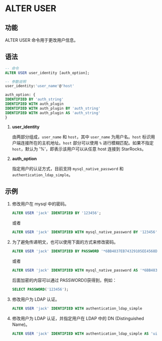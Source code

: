 # ALTER USER

## 功能

ALTER USER 命令用于更改用户信息。

## 语法

```SQL
-- 命令
ALTER USER user_identity [auth_option];

-- 参数说明
user_identity:'user_name'@'host'

auth_option: {
IDENTIFIED BY 'auth_string'
IDENTIFIED WITH auth_plugin
IDENTIFIED WITH auth_plugin BY 'auth_string'
IDENTIFIED WITH auth_plugin AS 'auth_string'
}
```

1. **user_identity**

    由两部分组成，`user_name` 和 `host`，其中 `user_name` 为用户名。`host` 标识用户端连接所在的主机地址。`host` 部分可以使用 `%` 进行模糊匹配。如果不指定 `host`，默认为 '%'，即表示该用户可以从任意 host 连接到 StarRocks。

2. **auth_option**

    指定用户的认证方式，目前支持 `mysql_native_password` 和 `authentication_ldap_simple`。

## 示例

1. 修改用户在 mysql 中的密码。

    ```sql
    ALTER USER 'jack' IDENTIFIED BY '123456';
    ```

    或者

    ```sql
    ALTER USER 'jack' IDENTIFIED WITH mysql_native_password BY '123456';
    ```

2. 为了避免传递明文，也可以使用下面的方式来修改密码。

    ```SQL
    ALTER USER 'jack' IDENTIFIED BY PASSWORD '*6BB4837EB74329105EE4568DDA7DC67ED2CA2AD9';
    ```

    或者

    ```SQL
    ALTER USER 'jack' IDENTIFIED WITH mysql_native_password AS '*6BB4837EB74329105EE4568DDA7DC67ED2CA2AD9';
    ```

    后面加密的内容可以通过 PASSWORD()获得到，例如：

    ```sql
    SELECT PASSWORD('123456');
    ```

3. 修改用户为 LDAP 认证。

    ```SQL
    ALTER USER 'jack' IDENTIFIED WITH authentication_ldap_simple
    ```

4. 修改用户为 LDAP 认证，并指定用户在 LDAP 中的 DN (Distinguished Name)。

    ```SQL
    ALTER USER 'jack' IDENTIFIED WITH authentication_ldap_simple AS 'uid=jack,ou=company,dc=example,dc=com'
    ```
